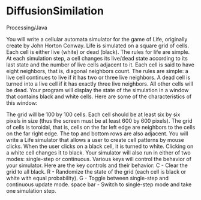 DiffusionSimilation
===================

Processing/Java

You will write a cellular automata simulator for the game of Life, originally create by John Horton Conway. Life is simulated on a square grid of cells. Each cell is either live (white) or dead (black). The rules for life are simple. At each simulation step, a cell changes its live/dead state according to its last state and the number of live cells adjacent to it. Each cell is said to have eight neighbors, that is, diagonal neighbors count. The rules are simple: a live cell continues to live if it has two or three live neighbors. A dead cell is turned into a live cell if it has exactly three live neighbors. All other cells will be dead.
Your program will display the state of the simulation in a window that contains black and white cells. Here are some of the characteristics of this window:

The grid will be 100 by 100 cells.
Each cell should be at least six by six pixels in size (thus the screen must be at least 600 by 600 pixels).
The grid of cells is toroidal, that is, cells on the far left edge are neighbors to the cells on the far right edge. The top and bottom rows are also adjacent.
You will write a Life simulator that allows a user to create cell patterns by mouse clicks. When the user clicks on a black cell, it is turned to white. Clicking on a white cell changes it to black. Your simulator will also run in either of two modes: single-step or continuous. Various keys will control the behavior of your simulator. Here are the key controls and their behavior:
C - Clear the grid to all black.
R - Randomize the state of the grid (each cell is black or white with equal probability).
G - Toggle between single-step and continuous update mode.
space bar - Switch to single-step mode and take one simulation step.
